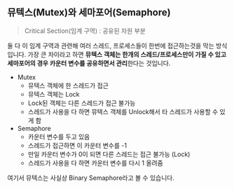## 뮤텍스(Mutex)와 세마포어(Semaphore)

> Critical Section(임계 구역) : 공유된 자원 부분

둘 다 이 임계 구역과 관련해 여러 스레드, 프로세스들이 한번에 접근하는것을 막는 방식입니다. 가장 큰 차이라고 하면 **뮤텍스 객체는 한개의 스레드/프로세스만이 가질 수 있고 세마포어의 경우 카운터 변수를 공유하면서 관리**한다는 것입니다.

- Mutex
  - 뮤텍스 객체에 한 스레드가 접근
  - 뮤텍스 객체는 Lock
  - Lock된 객체는 다른 스레드가 접근 불가능
  - 스레드가 사용을 다 하면 뮤텍스 객체를 Unlock해서 타 스레드가 사용할 수 있게 함
- Semaphore
  - 카운터 변수를 두고 있음
  - 스레드가 접근하면 이 카운터 변수를 -1
  - 만일 카운터 변수가 0이 되면 다른 스레드는 접근 불가능 (Lock)
  - 스레드가 사용을 다 하면 카운터 변수를 다시 1 올려줌

여기서 뮤텍스는 사실상 Binary Semaphore라고 볼 수 있습니다.